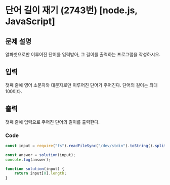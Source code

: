 # 단어 길이 재기 (2743번) [node.js, JavaScript] 

## 문제 설명
알파벳으로만 이루어진 단어를 입력받아, 그 길이를 출력하는 프로그램을 작성하시오.
## 입력
첫째 줄에 영어 소문자와 대문자로만 이루어진 단어가 주어진다. 단어의 길이는 최대 100이다.
## 출력
첫째 줄에 입력으로 주어진 단어의 길이를 출력한다.

### Code
```js
const input = require("fs").readFileSync("/dev/stdin").toString().split("\n"); 

const answer = solution(input);
console.log(answer);

function solution(input) {
    return input[0].length;
}


```